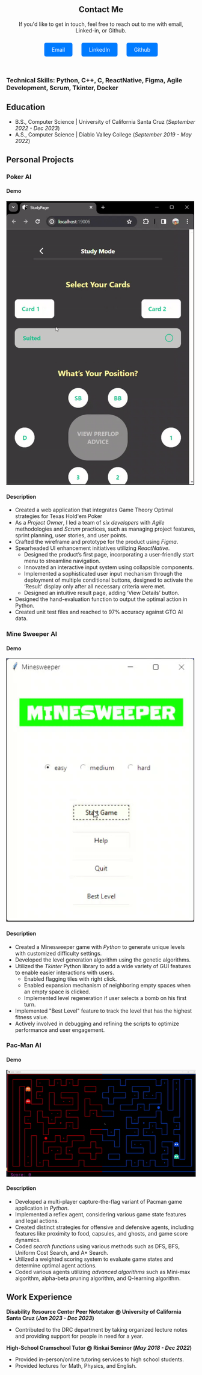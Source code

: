 <div class="contact-section">
    <h2>Contact Me</h2>
    <p>If you'd like to get in touch, feel free to reach out to me with email, Linked-in, or Github. </p>
    <a href="mailto:hayash.jun@gmail.com" class="contact-button">Email</a>
    <a href="https://www.linkedin.com/in/jun-hayashida-a34092244/" class="contact-button">LinkedIn</a>
    <a href="https://github.com/juhayash" class="contact-button">Github</a>
</div>

### Technical Skills: Python, C++, C, ReactNative, Figma, Agile Development, Scrum, Tkinter, Docker

## Education		        		
- B.S., Computer Science | University of California Santa Cruz (_September 2022 - Dec 2023_)
- A.S., Computer Science | Diablo Valley College (_September 2019 - May 2022_)

## Personal Projects
### Poker AI
#### Demo
  <img src="assets/gif/demo1.gif" width="500" alt="Poker AI Demo">


#### Description
- Created a web application that integrates Game Theory Optimal strategies for Texas Hold'em Poker
- As a *Project Owner*, I led a team of *six developers* with *Agile* methodologies and *Scrum* practices, such as managing project features, sprint planning, user stories, and user points.
- Crafted the wireframe and prototype for the product using *Figma*.
- Spearheaded  UI enhancement initiatives utilizing *ReactNative*.
  * Designed the product’s first page, incorporating a user-friendly start menu to streamline navigation.
  * Innovated an interactive input system using collapsible components.
  * Implemented a sophisticated user input mechanism through the deployment of multiple conditional buttons, designed to activate the ‘Result’ display only after all necessary criteria were met. 
  * Designed an intuitive result page, adding ‘View Details’ button. 
- Designed the hand-evaluation function to output the optimal action in Python.
- Created unit test files and reached to 97% accuracy against GTO AI data.

### Mine Sweeper AI
#### Demo
  <img src="assets/gif/demo2.gif" width="500" alt="Mine Sweeper AI Demo">


#### Description
- Created a Minesweeper game with *Python* to generate unique levels with customized difficulty settings.
- Developed the level generation algorithm using the genetic algorithms.
- Utilized the *Tkinter* Python library to add a wide variety of GUI features to enable easier interactions with users.
  * Enabled flagging tiles with right click.
  * Enabled expansion mechanism of neighboring empty spaces when an empty space is clicked. 
  * Implemented level regeneration if user selects a bomb on his first turn.
- Implemented "Best Level" feature to track the level that has the highest fitness value.
- Actively involved in debugging and refining the scripts to optimize performance and user engagement.

### Pac-Man AI
#### Demo
  <img src="assets/gif/demo3.gif" alt="Pac-man AI Demo">

#### Description
- Developed a multi-player capture-the-flag variant of Pacman game application in *Python*.
- Implemented a reflex agent, considering various game state features and legal actions.
- Created distinct strategies for offensive and defensive agents, including features like proximity to food, capsules, and ghosts, and game score dynamics.
- Coded *search functions* using various methods such as DFS, BFS, Uniform Cost Search, and A* Search.
- Utilized a weighted scoring system to evaluate game states and determine optimal agent actions.
- Coded various agents utilizing *advanced algorithms* such as Mini-max algorithm, alpha-beta pruning algorithm, and Q-learning algorithm.


## Work Experience
**Disability Resource Center Peer Notetaker @ University of California Santa Cruz (_Jan 2023 - Dec 2023_)**
- Contributed to the DRC department by taking organized lecture notes and providing support for people in need for a year.

**High-School Cramschool Tutor @ Rinkai Seminor (_May 2018 - Dec 2022_)**
- Provided in-person/online tutoring services to high school students.
- Provided lectures for Math, Physics, and English.

<style>
    .contact-section {
        text-align: center;
        padding: 20px;
    }

    .contact-button {
        text-decoration: none;
        color: white;
        background-color: #007bff;
        padding: 10px 20px;
        border-radius: 5px;
        margin: 10px;
        display: inline-block;
    }

    .contact-button:hover {
        background-color: #0056b3;
    }
</style>